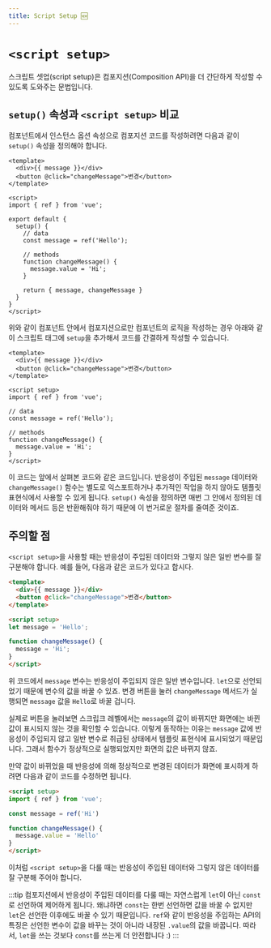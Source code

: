 ```yaml
---
title: Script Setup 🆕
---
```


# `<script setup>` <Badge text="Vue 3"/>

스크립트 셋업(script setup)은 컴포지션(Composition API)을 더 간단하게 작성할 수 있도록 도와주는 문법입니다.

## `setup()` 속성과 `<script setup>` 비교

컴포넌트에서 인스턴스 옵션 속성으로 컴포지션 코드를 작성하려면 다음과 같이 `setup()` 속성을 정의해야 합니다.

```html{10}
<template>
  <div>{{ message }}</div>
  <button @click="changeMessage">변경</button>
</template>

<script>
import { ref } from 'vue';

export default {
  setup() {
    // data
    const message = ref('Hello');

    // methods
    function changeMessage() {
      message.value = 'Hi';
    }

    return { message, changeMessage }
  }
} 
</script>
```

위와 같이 컴포넌트 안에서 컴포지션으로만 컴포넌트의 로직을 작성하는 경우 아래와 같이 스크립트 태그에 `setup`을 추가해서 코드를 간결하게 작성할 수 있습니다.

```html{6}
<template>
  <div>{{ message }}</div>
  <button @click="changeMessage">변경</button>
</template>

<script setup>
import { ref } from 'vue';

// data
const message = ref('Hello');

// methods
function changeMessage() {
  message.value = 'Hi';
}
</script>
```

이 코드는 앞에서 살펴본 코드와 같은 코드입니다. 반응성이 주입된 `message` 데이터와 `changeMessage()` 함수는 별도로 익스포트하거나 추가적인 작업을 하지 않아도 템플릿 표현식에서 사용할 수 있게 됩니다. `setup()` 속성을 정의하면 매번 그 안에서 정의된 데이터와 메서드 등은 반환해줘야 하기 때문에 이 번거로운 절차를 줄여준 것이죠.

## 주의할 점

`<script setup>`을 사용할 때는 반응성이 주입된 데이터와 그렇지 않은 일반 변수를 잘 구분해야 합니다. 예를 들어, 다음과 같은 코드가 있다고 합시다.

```html
<template>
  <div>{{ message }}</div>
  <button @click="changeMessage">변경</button>
</template>

<script setup>
let message = 'Hello';

function changeMessage() {
  message = 'Hi';
}
</script>
```

위 코드에서 `message` 변수는 반응성이 주입되지 않은 일반 변수입니다. `let`으로 선언되었기 때문에 변수의 값을 바꿀 수 있죠. 변경 버튼을 눌러 `changeMessage` 메서드가 실행되면 `message` 값을 `Hello`로 바꿀 겁니다.

실제로 버튼을 눌러보면 스크립크 레벨에서는 `message`의 값이 바뀌지만 화면에는 바뀐 값이 표시되지 않는 것을 확인할 수 있습니다. 이렇게 동작하는 이유는 `message` 값에 반응성이 주입되지 않고 일반 변수로 취급된 상태에서 템플릿 표현식에 표시되었기 때문입니다. 그래서 함수가 정상적으로 실행되었지만 화면의 값은 바뀌지 않죠.

만약 값이 바뀌었을 때 반응성에 의해 정상적으로 변경된 데이터가 화면에 표시하게 하려면 다음과 같이 코드를 수정하면 됩니다.

```html
<script setup>
import { ref } from 'vue';

const message = ref('Hi')

function changeMessage() {
  message.value = 'Hello'
}
</script>
```

이처럼 `<script setup>`을 다룰 때는 반응성이 주입된 데이터와 그렇지 않은 데이터를 잘 구분해 주어야 합니다.

:::tip
컴포지션에서 반응성이 주입된 데이터를 다룰 때는 자연스럽게 `let`이 아닌 `const`로 선언하여 제어하게 됩니다. 왜냐하면 `const`는 한번 선언하면 값을 바꿀 수 없지만 `let`은 선언한 이후에도 바꿀 수 있기 때문입니다. `ref`와 같이 반응성을 주입하는 API의 특징은 선언한 변수이 값을 바꾸는 것이 아니라 내장된 `.value`의 값을 바꿉니다. 따라서, `let`을 쓰는 것보다 `const`를 쓰는게 더 안전합니다 :)
:::